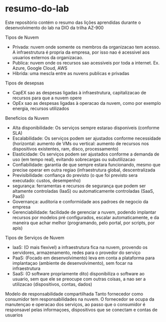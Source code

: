 # resumo-do-lab
Este repositório contém o resumo das lições aprendidas durante o desenvolvimento do lab na DIO da trilha AZ-900


Tipos de Nuvem
* Privada: nuvem onde somente os membros da organizacao tem acesso. A infraestrutura é propria da empresa, por isso nao é acessivel aos usuarios externos da organizacao.
* Publica: nuvem onde os recursos sao acessiveis por toda a internet. Ex. Azure, Google Cloud, AWS
* Hibrida: uma mescla entre as nuvens publicas e privadas

Tipos de desepsas 
* CapEX sao as despesas ligadas à infraestrutura, capitalizacao de recursos para que a nuvem opere
* OpEx sao as despesas ligadas à operacao da nuvem, como por exemplo energia, recursos utilizados


Beneficios da Nuvem
* Alta disponibilidade: Os serviços sempre estarao disponiveis (conforme SLA)
* Escalabilidade: Os serviços podem ser ajustados conforme necessidade (horizontal: aumento de VMs ou vertical: aumento de recursos nos dispositivos existentes, ram, disco, processamento)
* Elasticidade: Os serviços podem ser ajustados conforme a demanda de uso (em tempo real), evitando sobrecargas ou subutilizacao 
* Confiabilidade: garantia de que sempre estara funcionando, mesmo que precise operar em outra regiao (infraestrutura global, descentralizada
* Previsibilidade: confiança do previsto (o que foi previsto sera executado: custos, desempenho)
* segurança: ferramentas e recursos de segurança que podem ser altamente controladas (IaaS) ou automaticamente controladas (SaaS, PaaS)
* Governança: auditoria e conformidade aos padroes de negocio da empresa
* Gerenciabilidade: facilidade de gerenciar a nuvem, podendo implantar recursos por modelos pré configurados, escalar automaticamente, e da maneira que achar melhor (programando, pelo portal, por scripts, por apis)

Tipos de Serviços de Nuvem
* IaaS: (O mais flexivel) a infraestrutura fica na nuvem, provendo os servidores, armazenamento, redes para o provedor do serviço 
* PaaS: (Focado em desenvolvimento) leva em conta a plataforma para implantaçao (ambiente de desenvolvimento), sem focar na infraestrutura
* SaaS: (O software propriamente dito) disponibiliza o software ao usuario, sem que ele se preocupe com outras coisas, a nao ser a utilizacao (dispositivos, contas, dados)

Modelo de responsabilidade compartilhada
Tanto fornecedor como consumidor tem responsabilidades na nuvem. O fornecedor se ocupa da manutençao e operacao dos serviços, ao passo que o consumidor é responsavel pelas informaçoes, dispositivos que se conectam e contas de usuarios
